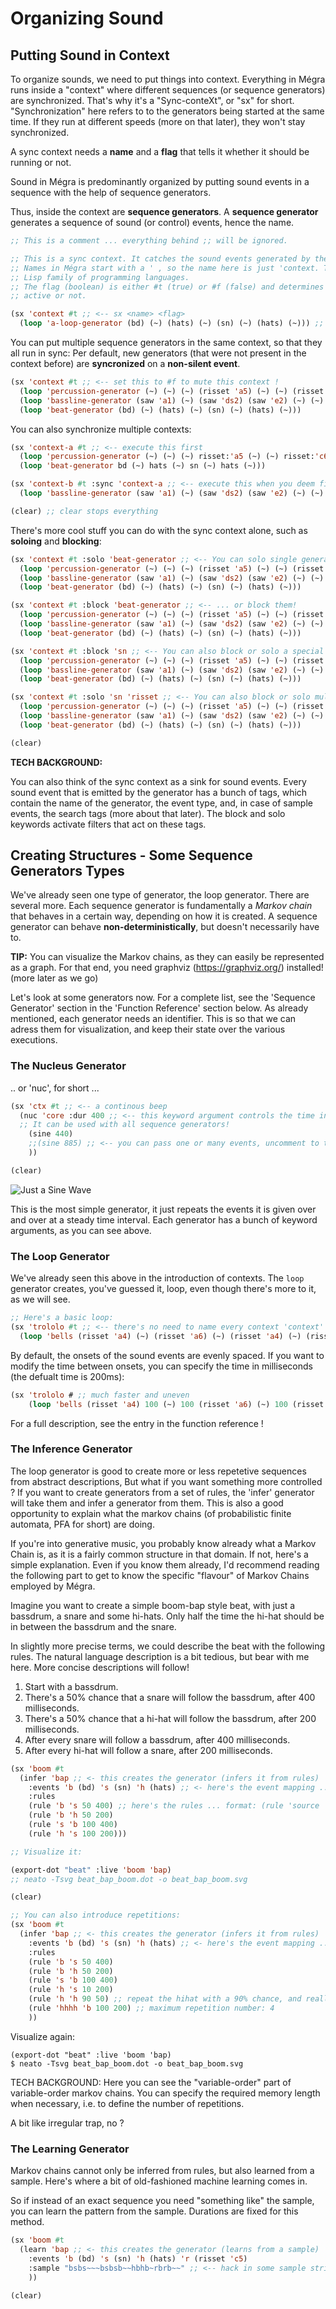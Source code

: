 # Organizing Sound

## Putting Sound in Context

To organize sounds, we need to put things into context. Everything in Mégra runs inside a "context" where different sequences (or sequence generators) are synchronized. 
That's why it's a "Sync-conteXt", or "sx" for short. "Synchronization" here refers to to the generators being started at the same time. 
If they run at different speeds (more on that later), they won't stay synchronized.

A sync context needs a **name** and a **flag** that tells it whether it should be running or not. 

Sound in Mégra is predominantly organized by putting sound events in a sequence with the help of sequence generators.

Thus, inside the context are **sequence generators**. A **sequence generator** generates a sequence of sound (or control) events, hence the name.

```lisp
;; This is a comment ... everything behind ;; will be ignored.

;; This is a sync context. It catches the sound events generated by the sequence generators.
;; Names in Mégra start with a ' , so the name here is just 'context. This is inherited from 
;; Lisp family of programming languages.
;; The flag (boolean) is either #t (true) or #f (false) and determines whether the context 
;; active or not.

(sx 'context #t ;; <-- sx <name> <flag>
  (loop 'a-loop-generator (bd) (~) (hats) (~) (sn) (~) (hats) (~))) ;; <-- this generates a sequence of event
```

You can put multiple sequence generators in the same context, so that they all run in sync:
Per default, new generators (that were not present in the context before) are **syncronized**
on a **non-silent event**.

```lisp
(sx 'context #t ;; <-- set this to #f to mute this context !
  (loop 'percussion-generator (~) (~) (~) (risset 'a5) (~) (~) (risset 'c6) (~))
  (loop 'bassline-generator (saw 'a1) (~) (saw 'ds2) (saw 'e2) (~) (~) (saw 'c3) (~))
  (loop 'beat-generator (bd) (~) (hats) (~) (sn) (~) (hats) (~))) 
```

You can also synchronize multiple contexts:

```lisp
(sx 'context-a #t ;; <-- execute this first
  (loop 'percussion-generator (~) (~) (~) risset:'a5 (~) (~) risset:'c6 (~))
  (loop 'beat-generator bd (~) hats (~) sn (~) hats (~)))

(sx 'context-b #t :sync 'context-a ;; <-- execute this when you deem fit 
  (loop 'bassline-generator (saw 'a1) (~) (saw 'ds2) (saw 'e2) (~) (~) (saw 'c3) (~)))

(clear) ;; clear stops everything
```

There's more cool stuff you can do with the sync context alone, such as 
**soloing** and **blocking**:

```lisp
(sx 'context #t :solo 'beat-generator ;; <-- You can solo single generators ...
  (loop 'percussion-generator (~) (~) (~) (risset 'a5) (~) (~) (risset 'c6) (~))
  (loop 'bassline-generator (saw 'a1) (~) (saw 'ds2) (saw 'e2) (~) (~) (saw 'c3) (~))
  (loop 'beat-generator (bd) (~) (hats) (~) (sn) (~) (hats) (~)))

(sx 'context #t :block 'beat-generator ;; <-- ... or block them!
  (loop 'percussion-generator (~) (~) (~) (risset 'a5) (~) (~) (risset 'c6) (~))
  (loop 'bassline-generator (saw 'a1) (~) (saw 'ds2) (saw 'e2) (~) (~) (saw 'c3) (~))
  (loop 'beat-generator (bd) (~) (hats) (~) (sn) (~) (hats) (~)))

(sx 'context #t :block 'sn ;; <-- You can also block or solo a special event types.
  (loop 'percussion-generator (~) (~) (~) (risset 'a5) (~) (~) (risset 'c6) (~))
  (loop 'bassline-generator (saw 'a1) (~) (saw 'ds2) (saw 'e2) (~) (~) (saw 'c3) (~))
  (loop 'beat-generator (bd) (~) (hats) (~) (sn) (~) (hats) (~)))

(sx 'context #t :solo 'sn 'risset ;; <-- You can also block or solo multiple tags.
  (loop 'percussion-generator (~) (~) (~) (risset 'a5) (~) (~) (risset 'c6) (~))
  (loop 'bassline-generator (saw 'a1) (~) (saw 'ds2) (saw 'e2) (~) (~) saw:'c3 (~))
  (loop 'beat-generator (bd) (~) (hats) (~) (sn) (~) (hats) (~)))

(clear)
```

**TECH BACKGROUND:**

You can also think of the sync context as a sink for sound events. Every sound event
that is emitted by the generator has a bunch of tags, which contain the name of the 
generator, the event type, and, in case of sample events, the search tags (more about that later). 
The block and solo keywords activate filters that act on these tags.

## Creating Structures - Some Sequence Generators Types

We've already seen one type of generator, the loop generator. There are several more.
Each sequence generator is fundamentally a *Markov chain* that behaves in a certain way,
depending on how it is created. A sequence generator can behave **non-deterministically**, but
doesn't necessarily have to.

**TIP:**
You can visualize the Markov chains, as they can easily be represented as a graph.
For that end, you need graphviz (https://graphviz.org/) installed! (more later as we go)

Let's look at some generators now. For a complete list, see the 'Sequence Generator' section
in the 'Function Reference' section below. As already mentioned, each generator needs an identifier.
This is so that we can adress them for visualization, and keep their state over the various executions.

### The Nucleus Generator

.. or 'nuc', for short ...

```lisp
(sx 'ctx #t ;; <-- a continous beep
  (nuc 'core :dur 400 ;; <-- this keyword argument controls the time interval. 
  ;; It can be used with all sequence generators!
    (sine 440)
    ;;(sine 885) ;; <-- you can pass one or many events, uncomment to try
    ))

(clear)
```

![Just a Sine Wave](../diagrams/nucleus.svg)

This is the most simple generator, it just repeats the events it is given over and over at a steady time interval. Each generator has a bunch of keyword arguments, as you can see above.

### The Loop Generator

We've already seen this above in the introduction of contexts. The `loop` generator creates, you've guessed it, loop, even though there's more to it, as we will see.

```lisp
;; Here's a basic loop:
(sx 'trololo #t ;; <-- there's no need to name every context 'context' ... you don't use 'password' for all your passwords, do you ?
  (loop 'bells (risset 'a4) (~) (risset 'a6) (~) (risset 'a4) (~) (risset 'c5) (risset 'e5)))
```

By default, the onsets of the sound events are evenly spaced. If you want to modify the time between onsets,
you can specify the time in milliseconds (the defualt time is 200ms):

```lisp
(sx 'trololo # ;; much faster and uneven
	(loop 'bells (risset 'a4) 100 (~) 100 (risset 'a6) (~) 100 (risset 'a4) (~) 300 (risset 'c5) 100 (risset 'e5)))
```

For a full description, see the entry in the function reference !

### The Inference Generator

The loop generator is good to create more or less repetetive sequences from abstract descriptions,
But what if you want something more controlled ? If you want to create generators from a set of rules, the 'infer' 
generator will take them and infer a generator from them. This is also a good opportunity to explain what the markov
chains (of probabilistic finite automata, PFA for short) are doing.

If you're into generative music, you probably know already what a Markov Chain is, as it is a fairly common structure 
in that domain. If not, here's a simple explanation. Even if you know them already, I'd recommend reading the following 
part to get to know the specific "flavour" of Markov Chains employed by Mégra.

Imagine you want to create a simple boom-bap style beat, with just a bassdrum, a snare and some hi-hats. Only half the 
time the hi-hat should be in between the bassdrum and the snare.

In slightly more precise terms, we could describe the beat with the following rules. The natural language description 
is a bit tedious, but bear with me here. More concise descriptions will follow!

1. Start with a bassdrum.
2. There's a 50% chance that a snare will follow the bassdrum, after 400 milliseconds.
3. There's a 50% chance that a hi-hat will follow the bassdrum, after 200 milliseconds.
4. After every snare will follow a bassdrum, after 400 milliseconds.
5. After every hi-hat will follow a snare, after 200 milliseconds.

```lisp
(sx 'boom #t 
  (infer 'bap ;; <- this creates the generator (infers it from rules)
    :events 'b (bd) 's (sn) 'h (hats) ;; <- here's the event mapping ... pretty prosaic ...
    :rules 
    (rule 'b 's 50 400) ;; here's the rules ... format: (rule 'source 'target probability duration)
    (rule 'b 'h 50 200) 
    (rule 's 'b 100 400) 
    (rule 'h 's 100 200)))

;; Visualize it:

(export-dot "beat" :live 'boom 'bap)
;; neato -Tsvg beat_bap_boom.dot -o beat_bap_boom.svg

(clear)

;; You can also introduce repetitions:
(sx 'boom #t 
  (infer 'bap ;; <- this creates the generator (infers it from rules)
    :events 'b (bd) 's (sn) 'h (hats) ;; <- here's the event mapping ... pretty prosaic ...
    :rules 
    (rule 'b 's 50 400)
    (rule 'b 'h 50 200) 
    (rule 's 'b 100 400) 
    (rule 'h 's 10 200)
    (rule 'h 'h 90 50) ;; repeat the hihat with a 90% chance, and really quickly
    (rule 'hhhh 'b 100 200) ;; maximum repetition number: 4
    ))
```

Visualize again: 
```
(export-dot "beat" :live 'boom 'bap)
$ neato -Tsvg beat_bap_boom.dot -o beat_bap_boom.svg
```

TECH BACKGROUND:
Here you can see the "variable-order" part of variable-order markov chains. You can specify the
required memory length when necessary, i.e. to define the number of repetitions. 

A bit like irregular trap, no ?

### The Learning Generator

Markov chains cannot only be inferred from rules, but also learned from a sample. Here's where
a bit of old-fashioned machine learning comes in. 

So if instead of an exact sequence you need "something like" the sample, you can learn the pattern
from the sample. Durations are fixed for this method.

```lisp
(sx 'boom #t 
  (learn 'bap ;; <- this creates the generator (learns from a sample)
    :events 'b (bd) 's (sn) 'h (hats) 'r (risset 'c5)
    :sample "bsbs~~~bsbsb~~hbhb~rbrb~~" ;; <-- hack in some sample string .. '~' stands for silence
    ))

(clear)
```
